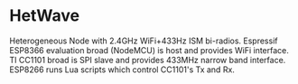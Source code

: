 # HetWave
Heterogeneous Node with 2.4GHz WiFi+433Hz ISM bi-radios. Espressif ESP8366 evaluation broad (NodeMCU) is host and provides WiFi interface. TI CC1101 broad is SPI slave and provides 433MHz narrow band interface. ESP8266 runs Lua scripts which control CC1101's Tx and Rx.
